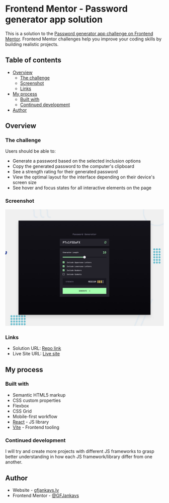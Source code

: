 # Frontend Mentor - Password generator app solution

This is a solution to the [Password generator app challenge on Frontend Mentor](https://www.frontendmentor.io/challenges/password-generator-app-Mr8CLycqjh). Frontend Mentor challenges help you improve your coding skills by building realistic projects. 

## Table of contents

- [Overview](#overview)
  - [The challenge](#the-challenge)
  - [Screenshot](#screenshot)
  - [Links](#links)
- [My process](#my-process)
  - [Built with](#built-with)
  - [Continued development](#continued-development)
- [Author](#author)

## Overview

### The challenge

Users should be able to:

- Generate a password based on the selected inclusion options
- Copy the generated password to the computer's clipboard
- See a strength rating for their generated password
- View the optimal layout for the interface depending on their device's screen size
- See hover and focus states for all interactive elements on the page

### Screenshot

![Design preview for the Password generator app coding challenge](./preview.jpg)

### Links

- Solution URL: [Repo link](https://github.com/GFJankavs/react-password-generator-app)
- Live Site URL: [Live site](https://gfjankavs.github.io/react-password-generator-app/)

## My process

### Built with

- Semantic HTML5 markup
- CSS custom properties
- Flexbox
- CSS Grid
- Mobile-first workflow
- [React](https://reactjs.org/) - JS library
- [Vite](https://vitejs.dev/) - Frontend tooling

### Continued development

I will try and create more projects with different JS frameworks to grasp better understanding in how each JS framework/library differ from one another.

## Author

- Website - [gfjankavs.lv](https://www.gfjankavs.lv)
- Frontend Mentor - [@GFJankavs](https://www.frontendmentor.io/profile/GFJankavs)

